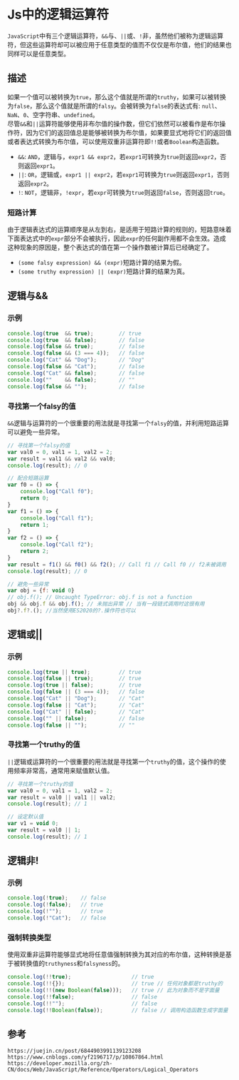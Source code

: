 # Js中的逻辑运算符
`JavaScript`中有三个逻辑运算符，`&&`与、`||`或、`!`非，虽然他们被称为逻辑运算符，但这些运算符却可以被应用于任意类型的值而不仅仅是布尔值，他们的结果也同样可以是任意类型。

## 描述
如果一个值可以被转换为`true`，那么这个值就是所谓的`truthy`，如果可以被转换为`false`，那么这个值就是所谓的`falsy`。会被转换为`false`的表达式有: `null`、`NaN`、`0`、空字符串、`undefined`。  
尽管`&&`和`||`运算符能够使用非布尔值的操作数，但它们依然可以被看作是布尔操作符，因为它们的返回值总是能够被转换为布尔值，如果要显式地将它们的返回值或者表达式转换为布尔值，可以使用双重非运算符即`!!`或者`Boolean`构造函数。
* `&&`: `AND`，逻辑与，`expr1 && expr2`，若`expr1`可转换为`true`则返回`expr2`，否则返回`expr1`。
* `||`: `OR`，逻辑或，`expr1 || expr2`，若`expr1`可转换为`true`则返回`expr1`，否则返回`expr2`。
* `!`: `NOT`，逻辑非，`!expr`，若`expr`可转换为`true`则返回`false`，否则返回`true`。

### 短路计算
由于逻辑表达式的运算顺序是从左到右，是适用于短路计算的规则的，短路意味着下面表达式中的`expr`部分不会被执行，因此`expr`的任何副作用都不会生效。造成这种现象的原因是，整个表达式的值在第一个操作数被计算后已经确定了。
* `(some falsy expression) && (expr)`短路计算的结果为假。
* `(some truthy expression) || (expr)`短路计算的结果为真。

## 逻辑与&&

### 示例

```javascript
console.log(true  && true);        // true
console.log(true  && false);       // false
console.log(false && true);        // false
console.log(false && (3 === 4));   // false
console.log("Cat" && "Dog");       // "Dog"
console.log(false && "Cat");       // false
console.log("Cat" && false);       // false
console.log(""    && false);       // ""
console.log(false && "");          // false
```

### 寻找第一个falsy的值
`&&`逻辑与运算符的一个很重要的用法就是寻找第一个`falsy`的值，并利用短路运算可以避免一些异常。

```javascript
// 寻找第一个falsy的值
var val0 = 0, val1 = 1, val2 = 2;
var result = val1 && val2 && val0;
console.log(result); // 0

// 配合短路运算
var f0 = () => {
    console.log("Call f0");
    return 0;
}
var f1 = () => {
    console.log("Call f1");
    return 1;
}
var f2 = () => {
    console.log("Call f2");
    return 2;
}
var result = f1() && f0() && f2(); // Call f1 // Call f0 // f2未被调用
console.log(result); // 0

// 避免一些异常
var obj = {f: void 0}
// obj.f(); // Uncaught TypeError: obj.f is not a function
obj && obj.f && obj.f(); // 未抛出异常 // 当有一段链式调用时这很有用
obj?.f?.(); //当然使用ES2020的?.操作符也可以
```

## 逻辑或||

### 示例

```javascript
console.log(true || true);         // true
console.log(false || true);        // true
console.log(true || false);        // true
console.log(false || (3 === 4));   // false
console.log("Cat" || "Dog");       // "Cat"
console.log(false || "Cat");       // "Cat"
console.log("Cat" || false);       // "Cat"
console.log("" || false);          // false
console.log(false || "");          // ""
```

### 寻找第一个truthy的值
`||`逻辑或运算符的一个很重要的用法就是寻找第一个`truthy`的值，这个操作的使用频率非常高，通常用来赋值默认值。

```javascript
// 寻找第一个truthy的值
var val0 = 0, val1 = 1, val2 = 2;
var result = val0 || val1 || val2;
console.log(result); // 1

// 设定默认值
var v1 = void 0;
var result = val0 || 1;
console.log(result); // 1
```

## 逻辑非!

### 示例

```javascript
console.log(!true);    // false
console.log(!false);   // true
console.log(!"");      // true
console.log(!"Cat");   // false
```

### 强制转换类型
使用双重非运算符能够显式地将任意值强制转换为其对应的布尔值，这种转换是基于被转换值的`truthyness`和`falsyness`的。

```javascript
console.log(!!true);                   // true
console.log(!!{});                     // true // 任何对象都是truthy的
console.log(!!(new Boolean(false)));   // true // 此为对象而不是字面量
console.log(!!false);                  // false
console.log(!!"");                     // false
console.log(!!Boolean(false));         // false // 调用构造函数生成字面量
```





## 参考

```
https://juejin.cn/post/6844903991139123208
https://www.cnblogs.com/yf2196717/p/10867864.html
https://developer.mozilla.org/zh-CN/docs/Web/JavaScript/Reference/Operators/Logical_Operators
```

